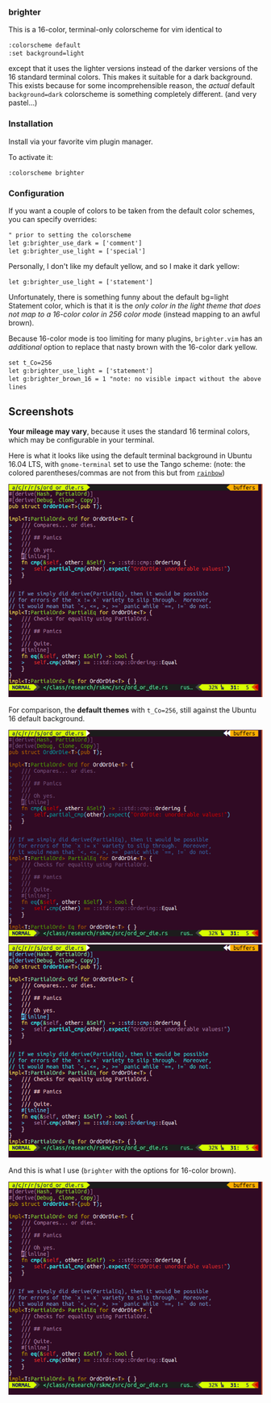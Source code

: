### brighter

This is a 16-color, terminal-only colorscheme for vim identical to

    :colorscheme default
    :set background=light

except that it uses the lighter versions
instead of the darker versions
of the 16 standard terminal colors.
This makes it suitable for a dark background.
This exists because for some incomprehensible reason,
the *actual* default `background=dark` colorscheme
is something completely different.
(and very pastel...)

### Installation

Install via your favorite vim plugin manager.

To activate it:

    :colorscheme brighter

### Configuration

If you want a couple of colors to be taken from the default color schemes,
you can specify overrides:

```vim
" prior to setting the colorscheme
let g:brighter_use_dark = ['comment']
let g:brighter_use_light = ['special']
```

Personally, I don't like my default yellow,
and so I make it dark yellow:

```vim
let g:brighter_use_light = ['statement']
```

Unfortunately, there is something funny about the
default bg=light Statement color,
which is that it is the *only color in the light theme
that does not map to a 16-color color in 256 color mode*
(instead mapping to an awful brown).

Because 16-color mode is too limiting for many plugins,
`brighter.vim` has an *additional* option to replace that nasty brown
with the 16-color dark yellow.

```vim
set t_Co=256
let g:brighter_use_light = ['statement']
let g:brighter_brown_16 = 1 "note: no visible impact without the above lines
```


## Screenshots

**Your mileage may vary**,
because it uses the standard 16 terminal colors,
which may be configurable in your terminal.

Here is what it looks like using the default terminal background
in Ubuntu 16.04 LTS, with `gnome-terminal` set to use the Tango scheme:
(note: the colored parentheses/commas are not from this
 but from [`rainbow`](https://github.com/luochen1990/rainbow))

![(brighter)](/doc/img/brighter-yellow.png?raw=true ":colo brighter")

For comparison, the **default themes** with `t_Co=256`,
still against the Ubuntu 16 default background.

![(default bg=light)](/doc/img/default-bglite.png?raw=true ":colo default | set bg=light")
![(default bg=dark)](/doc/img/default-bgdark.png?raw=true ":colo default | set bg=dark")

And this is what I use (`brighter` with the options for 16-color brown).

![(brighter with 16-color brown)](/doc/img/brighter-gold.png?raw=true ":colo brighter (with options for 16-color brown)")

